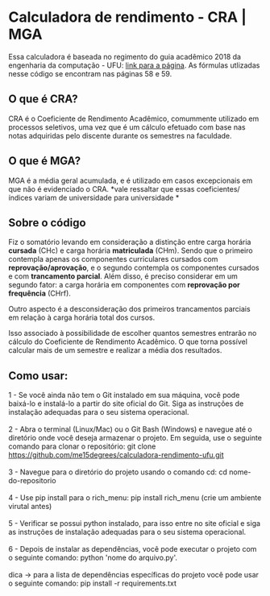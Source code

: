 # Calculadora de rendimento - CRA | MGA
Essa calculadora é baseada no regimento do guia acadêmico 2018 da engenharia da computação - UFU: [link para a página](http://www.prograd.ufu.br/sites/prograd.ufu.br/files/media/arquivo/guia_academico2018_1_engenharia_de_computacao_uberlandia_1.pdf).
As fórmulas utlizadas nesse código se encontram nas páginas 58 e 59.

## O que é CRA?
CRA é o Coeficiente de Rendimento Acadêmico, comummente utilizado em processos seletivos, uma vez que é um cálculo efetuado com base nas notas adquiridas pelo discente durante os semestres na faculdade.
## O que é MGA?
MGA é a média geral acumulada, e é utilizado em casos excepcionais em que não é evidenciado o CRA.
*vale ressaltar que essas coeficientes/índices variam de universidade para universidade *

## Sobre o código
Fiz o somatório levando em consideração a distinção entre carga horária **cursada** (CHc) e carga horária **matriculada** (CHm).
Sendo que o primeiro contempla apenas os componentes curriculares cursados com **reprovação/aprovação**,
e o segundo contempla os componentes cursados e com **trancamento parcial**.
Além disso, é preciso considerar em um segundo fator: a carga horária em componentes com **reprovação por frequência** (CHrf).

Outro aspecto é a desconsideração dos primeiros trancamentos parciais em relação à carga horária total dos cursos.

Isso associado à possibilidade de escolher quantos semestres entrarão no cálculo do Coeficiente de Rendimento Acadêmico.
O que torna possível calcular mais de um semestre e realizar a média dos resultados. 

## Como usar:
1 - Se você ainda não tem o Git instalado em sua máquina, você pode baixá-lo e instalá-lo a partir do site oficial do Git. Siga as instruções de instalação adequadas para o seu sistema operacional.<br/><br/>2 - Abra o terminal (Linux/Mac) ou o Git Bash (Windows) e navegue até o diretório onde você deseja armazenar o projeto. Em seguida, use o seguinte comando para clonar o repositório: git clone https://github.com/me15degrees/calculadora-rendimento-ufu.git<br/><br/>3 - Navegue para o diretório do projeto usando o comando cd: cd nome-do-repositorio<br/><br/>4 - Use pip install para o rich_menu: pip install rich_menu (crie um ambiente virutal antes)<br/><br/>5 - Verificar se possui python instalado, para isso entre no site oficial e siga as instruções de instalação adequadas para o seu sistema operacional.<br/><br/>6 - Depois de instalar as dependências, você pode executar o projeto com o seguinte comando: python 'nome do arquivo.py'.<br/><br/>dica -> para a lista de dependências específicas do projeto você pode usar o seguinte comando: pip install -r requirements.txt


